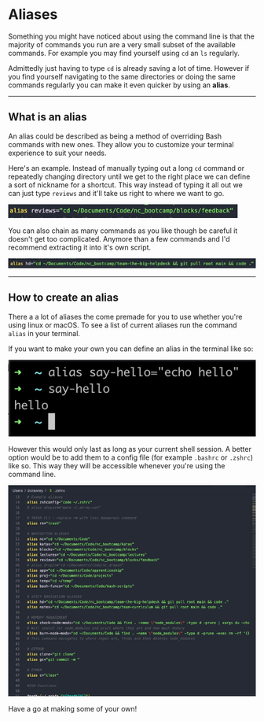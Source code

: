 # Aliases

Something you might have noticed about using the command line is that the majority of commands you run are a very small subset of the available commands. For example you may find yourself using `cd` an `ls` regularly.

Admittedly just having to type `cd` is already saving a lot of time. However if you find yourself navigating to the same directories or doing the same commands regularly you can make it even quicker by using an **alias**.

---

## What is an alias

An alias could be described as being a method of overriding Bash commands with new ones. They allow you to customize your terminal experience to suit your needs.

Here's an example. Instead of manually typing out a long `cd` command or repeatedly changing directory until we get to the right place we can define a sort of nickname for a shortcut. This way instead of typing it all out we can just type `reviews` and it'll take us right to where we want to go.

![A Simple Alias](./images/short-alias.png 'A simple alias')

You can also chain as many commands as you like though be careful it doesn't get too complicated. Anymore than a few commands and I'd recommend extracting it into it's own script.

![A more complicated alias](./images/longer-alias.png 'A more complicated alias')

---

## How to create an alias

There a a lot of aliases the come premade for you to use whether you're using linux or macOS. To see a list of current aliases run the command `alias` in your terminal.

If you want to make your own you can define an alias in the terminal like so:

![A temporary alias](./images/temp-alias.png 'A temporary alias')

However this would only last as long as your current shell session. A better option would be to add them to a config file (for example `.bashrc` or `.zshrc`) like so. This way they will be accessible whenever you're using the command line.

![A selection of permanent aliases](./images//zshrc.png 'A selection of permanent aliases')

Have a go at making some of your own!
